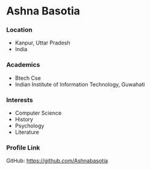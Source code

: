 # Ashna Basotia

### Location
- Kanpur, Uttar Pradesh
- India

### Academics
- Btech Cse
- Indian Institute of Information Technology, Guwahati

### Interests
- Computer Science
- History
- Psychology
- Literature

### Profile Link
GitHub: https://github.com/Ashnabasotia


